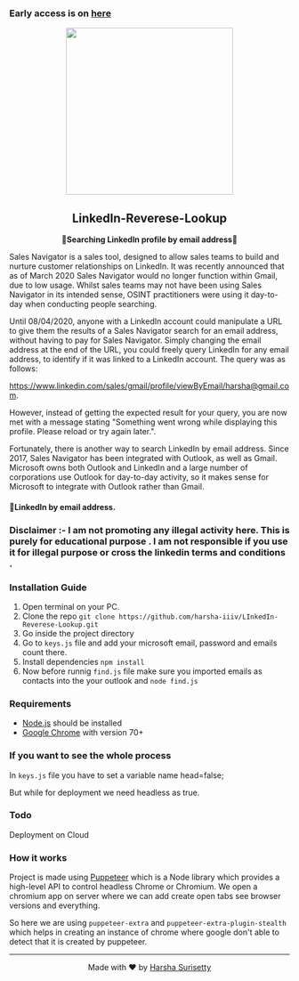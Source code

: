 

### Early access is on [here](https://enrich-email.cyclic.app/) 
<p align="center"><img src="https://i.ytimg.com/vi/4q9CNtwdawA/maxresdefault.jpg" align="center" width="300"></p>
<h2 align="center">LinkedIn-Reverese-Lookup</h2>
<p align="center"><b>🔎Searching LinkedIn profile by email address📧</b></p>

Sales Navigator is a sales tool, designed to allow sales teams to build and nurture customer relationships on LinkedIn. It was recently announced that as of March 2020 Sales Navigator would no longer function within Gmail, due to low usage. Whilst sales teams may not have been using Sales Navigator in its intended sense, OSINT practitioners were using it day-to-day when conducting people searching. 


Until 08/04/2020, anyone with a LinkedIn account could manipulate a URL to give them the results of a Sales Navigator search for an email address, without having to pay for Sales Navigator. Simply changing the email address at the end of the URL, you could freely query LinkedIn for any email address, to identify if it was linked to a LinkedIn account. The query was as follows:


https://www.linkedin.com/sales/gmail/profile/viewByEmail/harsha@gmail.com.


However, instead of getting the expected result for your query, you are now met with a message stating "Something went wrong while displaying this profile. Please reload or try again later.". 

Fortunately, there is another way to search LinkedIn by email address. Since 2017, Sales Navigator has been integrated with Outlook, as well as Gmail. Microsoft owns both Outlook and LinkedIn and a large number of corporations use Outlook for day-to-day activity, so it makes sense for Microsoft to integrate with Outlook rather than Gmail. 

#### 🔎LinkedIn by email address.

### Disclaimer :- I am not promoting any illegal activity here. This is purely for educational purpose . I am not responsible if you use it for illegal purpose or cross the linkedin terms and conditions .

### Installation Guide
1. Open terminal on your PC.
2. Clone the repo `git clone https://github.com/harsha-iiiv/LInkedIn-Reverese-Lookup.git`
3. Go inside the project directory
4. Go to `keys.js` file and add your microsoft email, password and emails count there.
5. Install dependencies `npm install`
6. Now before runnig `find.js` file make sure you imported emails as contacts into the your outlook and `node find.js`



### Requirements
- [Node.js](https://nodejs.org/en/download/) should be installed
- [Google Chrome](https://www.google.com/intl/en_in/chrome/) with version 70+

### If you want to see the whole process
In `keys.js` file you have to set a variable name head=false;

But while for deployment we need headless as true.



### Todo

Deployment on Cloud

### How it works

Project is made using [Puppeteer](https://developers.google.com/web/tools/puppeteer) which is a Node library which provides a high-level API to control headless Chrome or Chromium. We open a chromium app on server where we can add create open tabs see browser versions and everything.

So here we are using `puppeteer-extra` and `puppeteer-extra-plugin-stealth` which helps in creating an instance of chrome where google don't able to detect that it is created by puppeteer.



---
<p align="center"> Made with ❤️ by <a href="https://harshaa.ninja/">Harsha Surisetty</a></p>


